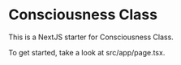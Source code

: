 
# Consciousness Class

This is a NextJS starter for Consciousness Class.

To get started, take a look at src/app/page.tsx.

    